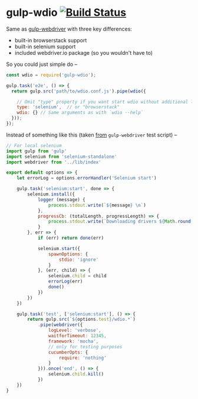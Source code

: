 # gulp-wdio [![Build Status](https://travis-ci.org/markelog/gulp-wdio.svg?branch=master)](https://travis-ci.org/markelog/gulp-wdio)

Same as [gulp-webdriver](https://github.com/webdriverio/gulp-webdriver) with three key differences:
- built-in browserstack support
- built-in selenium support
- included webdriver.io package (so you wouldn't have to)

So you could just simple do –
```js
const wdio = require('gulp-wdio');

gulp.task('e2e', () => {
  return gulp.src('path/to/wdio.conf.js').pipe(wdio({

    // Omit "type" property if you want start wdio without additional layers
    type: 'selenium',  // or "browserstack"
    wdio: {} // Same arguments as with `wdio --help`
  }));
});
```

Instead of something like this (taken [from](https://github.com/webdriverio/gulp-webdriver/blob/72c088ece031c70e568296583ef6170bec4ac58d/gulp/test.js) `gulp-webdriver` test script) –
```js
// For local selenium
import gulp from 'gulp'
import selenium from 'selenium-standalone'
import webdriver from '../lib/index'

export default options => {
    let errorLog = options.errorHandler('Selenium start')

    gulp.task('selenium:start', done => {
        selenium.install({
            logger (message) {
                process.stdout.write(`${message} \n`)
            },
            progressCb: (totalLength, progressLength) => {
                process.stdout.write(`Downloading drivers ${Math.round(progressLength / totalLength * 100)}% \r`)
            }
        }, err => {
            if (err) return done(err)

            selenium.start({
                spawnOptions: {
                    stdio: 'ignore'
                }
            }, (err, child) => {
                selenium.child = child
                errorLog(err)
                done()
            })
        })
    })

    gulp.task('test', ['selenium:start'], () => {
        return gulp.src(`${options.test}/wdio.*`)
            .pipe(webdriver({
                logLevel: 'verbose',
                waitforTimeout: 12345,
                framework: 'mocha',
                // only for testing purposes
                cucumberOpts: {
                    require: 'nothing'
                }
            })).once('end', () => {
                selenium.child.kill()
            })
    })
}
```
